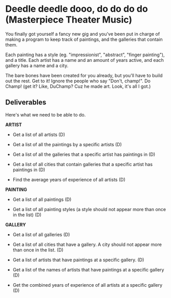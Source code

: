 # Deedle deedle dooo, do do do do (Masterpiece Theater Music)

You finally got yourself a fancy new gig and you've been put in charge of making a program to keep track of paintings, and the galleries that contain them.  

Each painting has a style (eg. "impressionist", "abstract", "finger painting"), and a title.  Each artist has a name and an amount of years active, and each gallery has a name and a city.

The bare bones have been created for you already, but you'll have to build out the rest.  Get to it!  Ignore the people who say "Don't, champ!".  Do Champ!  (get it?  Like, DuChamp?  Cuz he made art.  Look, it's all I got.)

## Deliverables

Here's what we need to be able to do.

**ARTIST**

  - Get a list of all artists (D)

  - Get a list of all the paintings by a specific artists (D)

  - Get a list of all the galleries that a specific artist has paintings in (D)

  - Get a list of all cities that contain galleries that a specific artist has paintings in (D)

  - Find the average years of experience of all artists (D)


**PAINTING**

  - Get a list of all paintings (D)

  - Get a list of all painting styles (a style should not appear more than once in the list) (D)

**GALLERY**

  - Get a list of all galleries (D)

  - Get a list of all cities that have a gallery. A city should not appear more than once in the list. (D)

  - Get a list of artists that have paintings at a specific gallery. (D)

  - Get a list of the names of artists that have paintings at a specific gallery (D)

  - Get the combined years of experience of all artists at a specific gallery (D)
